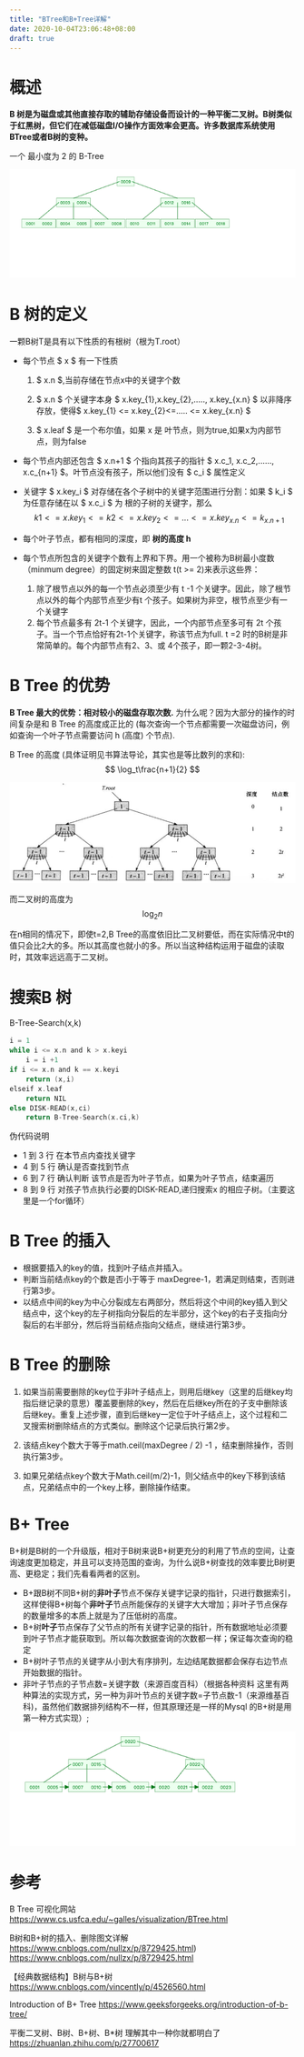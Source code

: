 ```yaml
---
title: "BTree和B+Tree详解"
date: 2020-10-04T23:06:48+08:00
draft: true
---
```


# 概述

**B 树是为磁盘或其他直接存取的辅助存储设备而设计的一种平衡二叉树。B树类似于红黑树，但它们在减低磁盘I/O操作方面效率会更高。许多数据库系统使用BTree或者B树的变种。**<!--more-->



一个 最小度为 2 的 B-Tree 

![image-20201129173933584](image-20201129173933584.png)







# B 树的定义

一颗B树T是具有以下性质的有根树（根为T.root）

- 每个节点 $ x $ 有一下性质

  1. $ x.n $,当前存储在节点x中的关键字个数

  2. $ x.n $ 个关键字本身 $ x.key_{1},x.key_{2},....., x.key_{x.n} $ 以非降序存放，使得$ x.key_{1} <= x.key_{2}<=..... <= x.key_{x.n} $ 
  3. $ x.leaf $ 是一个布尔值，如果 x  是 叶节点，则为true,如果x为内部节点，则为false 

- 每个节点内部还包含 $ x.n+1 $ 个指向其孩子的指针 $ x.c_1, x.c_2,......, x.c_{n+1} $。叶节点没有孩子，所以他们没有 $ c_i $ 属性定义

- 关键字  $ x.key_i $ 对存储在各个子树中的关键字范围进行分割：如果 $ k_i $ 为任意存储在以 $ x.c_i $ 为 根的子树的关键字，那么 
  $$
  k1 <= x.key_1 <= k2 <= x.key_2 <= ... <= x.key_{x.n} <= k_{x.n+1}
  $$
  
- 每个叶子节点，都有相同的深度，即 **树的高度 h**
- 每个节点所包含的关键字个数有上界和下界。用一个被称为B树最小度数（minmum degree）的固定树来固定整数 t(t >= 2)来表示这些界：
  1. 除了根节点以外的每一个节点必须至少有 t -1 个关键字。因此，除了根节点以外的每个内部节点至少有t 个孩子。如果树为非空，根节点至少有一个关键字
  2. 每个节点最多有 2t-1 个关键字，因此，一个内部节点至多可有 2t 个孩子。当一个节点恰好有2t-1个关键字，称该节点为full. t =2 时的B树是非常简单的。每个内部节点有2、3、或 4个孩子，即一颗2-3-4树。





# B Tree 的优势 

**B Tree 最大的优势：相对较小的磁盘存取次数.**
为什么呢？因为大部分的操作的时间复杂是和 B Tree 的高度成正比的 (每次查询一个节点都需要一次磁盘访问，例如查询一个叶子节点需要访问 h (高度) 个节点).

B Tree 的高度 (具体证明见书算法导论，其实也是等比数列的求和):
$$
\log_t\frac{n+1}{2}
$$

![image-20201129172929528](image-20201129172929528.png)

而二叉树的高度为
$$
\log_2n
$$

在n相同的情况下，即使t=2,B Tree的高度依旧比二叉树要低，而在实际情况中t的值只会比2大的多。所以其高度也就小的多。所以当这种结构运用于磁盘的读取时，其效率远远高于二叉树。



# 搜索B 树

B-Tree-Search(x,k)

```c
i = 1
while i <= x.n and k > x.keyi
    i = i +1
if i <= x.n and k == x.keyi
	return (x,i)
elseif x.leaf
	return NIL
else DISK-READ(x,ci)
	return B-Tree-Search(x.ci,k)
```



伪代码说明

- 1 到 3 行 在本节点内查找关键字
- 4 到 5 行 确认是否查找到节点
- 6 到 7 行 确认判断 该节点是否为叶子节点，如果为叶子节点，结束遍历
- 8 到 9 行 对孩子节点执行必要的DISK-READ,递归搜索x 的相应子树。（主要这里是一个for循环）



# B Tree 的插入


- 根据要插入的key的值，找到叶子结点并插入。
- 判断当前结点key的个数是否小于等于 maxDegree-1，若满足则结束，否则进行第3步。
- 以结点中间的key为中心分裂成左右两部分，然后将这个中间的key插入到父结点中，这个key的左子树指向分裂后的左半部分，这个key的右子支指向分裂后的右半部分，然后将当前结点指向父结点，继续进行第3步。



# B Tree 的删除

1. 如果当前需要删除的key位于非叶子结点上，则用后继key（这里的后继key均指后继记录的意思）覆盖要删除的key，然后在后继key所在的子支中删除该后继key。重复上述步骤，直到后继key一定位于叶子结点上，这个过程和二叉搜索树删除结点的方式类似。删除这个记录后执行第2步。

2. 该结点key个数大于等于math.ceil(maxDegree / 2) -1 ，结束删除操作，否则执行第3步。

3. 如果兄弟结点key个数大于Math.ceil(m/2)-1，则父结点中的key下移到该结点，兄弟结点中的一个key上移，删除操作结束。





# B+ Tree 

B+树是B树的一个升级版，相对于B树来说B+树更充分的利用了节点的空间，让查询速度更加稳定，并且可以支持范围的查询，为什么说B+树查找的效率要比B树更高、更稳定；我们先看看两者的区别。

- B+跟B树不同B+树的**非叶子**节点不保存关键字记录的指针，只进行数据索引，这样使得B+树每个**非叶子**节点所能保存的关键字大大增加；非叶子节点保存的数量增多的本质上就是为了压低树的高度。
- B+树**叶子**节点保存了父节点的所有关键字记录的指针，所有数据地址必须要到叶子节点才能获取到。所以每次数据查询的次数都一样；保证每次查询的稳定
- B+树叶子节点的关键字从小到大有序排列，左边结尾数据都会保存右边节点开始数据的指针。
- 非叶子节点的子节点数=关键字数（来源百度百科）（根据各种资料 这里有两种算法的实现方式，另一种为非叶节点的关键字数=子节点数-1（来源维基百科)，虽然他们数据排列结构不一样，但其原理还是一样的Mysql 的B+树是用第一种方式实现）;



![image-20201130115144959](image-20201130115144959.png)





# 参考

B Tree 可视化网站 https://www.cs.usfca.edu/~galles/visualization/BTree.html

 B树和B+树的插入、删除图文详解 https://www.cnblogs.com/nullzx/p/8729425.html) https://www.cnblogs.com/nullzx/p/8729425.html

【经典数据结构】B树与B+树 https://www.cnblogs.com/vincently/p/4526560.html

Introduction of B+ Tree https://www.geeksforgeeks.org/introduction-of-b-tree/

平衡二叉树、B树、B+树、B*树 理解其中一种你就都明白了 https://zhuanlan.zhihu.com/p/27700617

 


